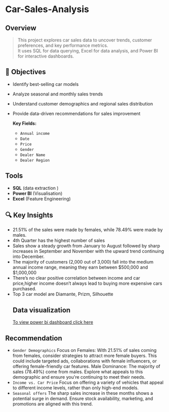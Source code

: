 # Car-Sales-Analysis

##  Overview  
> This project explores car sales data to uncover trends, customer preferences, and key performance metrics.  
It uses SQL for data querying, Excel for data analysis, and Power BI for interactive dashboards.

## 🎯 Objectives  
- Identify best-selling car models   
- Analyze seasonal and monthly sales trends  
- Understand customer demographics and regional sales distribution  
- Provide data-driven recommendations for sales improvement
 
  **Key Fields:**  
  - `Annual income`  
  - `Date`  
  - `Price`  
  - `Gender`  
  - `Dealer Name`  
  - `Dealer Region`
    
## Tools  
- **SQL** (data extraction )   
- **Power BI** (Visualisation)  
- **Excel** (Feature Engineering)

## 🔍 Key Insights  
- 21.51% of the sales were made by females, while 78.49% were made by males.
- 4th Quarter has the highest number of sales
- Sales show a steady growth from January to August followed by sharp increases in September and November with the upward trend continuing into December.
- The majority of customers (2,000 out of 3,000) fall into the medium annual income range,
meaning they earn between $500,000 and $1,000,000
- There’s no clear positive correlation between income and car price,higher income doesn’t always lead to buying more expensive cars purchased.
- Top 3 car model are Diamante, Prizm, Silhouette
  ## Data visualization
  [To view power bi dashboard click here](https://ibb.co/v4F8MFcd)


## Recommendation
- `Gender Demographics`
Focus on Females: With 21.51% of sales coming from females, consider strategies to attract more female buyers. This could include targeted ads, collaborations with female influencers, or offering female-friendly car features.
Male Dominance: The majority of sales (78.49%) come from males. Explore what appeals to this demographic and ensure you're continuing to meet their needs.
- `Income vs. Car Price`
    Focus on offering a variety of vehicles that appeal to different income levels, rather than only high-end models.
- `Seasonal offers`
   The sharp sales increase in these months shows a potential surge in demand. Ensure stock availability, marketing, and promotions are aligned with this trend.
